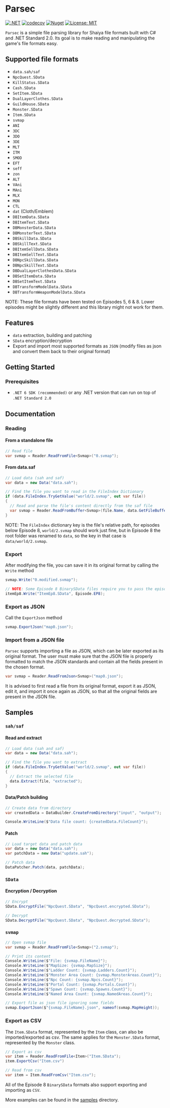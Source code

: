 # Parsec

[![.NET](https://github.com/matigramirez/Parsec/actions/workflows/dotnet.yml/badge.svg?branch=main)](https://github.com/matigramirez/Parsec/actions/workflows/dotnet.yml)
[![codecov](https://codecov.io/github/matigramirez/Parsec/branch/main/graph/badge.svg?token=XJSNSRDLTP)](https://codecov.io/github/matigramirez/Parsec)
[![Nuget](https://img.shields.io/nuget/v/Parsec.svg)](https://www.nuget.org/packages/Parsec/)
[![License: MIT](https://img.shields.io/badge/License-MIT-yellow.svg)](https://opensource.org/licenses/MIT)

`Parsec` is a simple file parsing library for Shaiya file formats built with C# and .NET Standard 2.0. Its goal is to
make reading and manipulating the game's file formats easy.

## Supported file formats

- `data.sah/saf`
- `NpcQuest.SData`
- `KillStatus.SData`
- `Cash.SData`
- `SetItem.SData`
- `DualLayerClothes.SData`
- `GuildHouse.SData`
- `Monster.SData`
- `Item.SData`
- `svmap`
- `ANI`
- `3DC`
- `3DO`
- `3DE`
- `MLT`
- `ITM`
- `SMOD`
- `EFT`
- `seff`
- `zon`
- `ALT`
- `VAni`
- `MAni`
- `MLX`
- `MON`
- `CTL`
- `dat` (Cloth/Emblem)
- `DBItemData.SData`
- `DBItemText.SData`
- `DBMonsterData.SData`
- `DBMonsterText.SData`
- `DBSkillData.SData`
- `DBSkillText.SData`
- `DBItemSellData.SData`
- `DBItemSellText.SData`
- `DBNpcSkillData.SData`
- `DBNpcSkillText.SData`
- `DBDualLayerClothesData.SData`
- `DBSetItemData.SData`
- `DBSetItemText.SData`
- `DBTransformModelData.SData`
- `DBTransformWeaponModelData.SData`

NOTE: These file formats have been tested on Episodes 5, 6 & 8. Lower episodes might be slightly different and this library might not work for them.

## Features

- `data` extraction, building and patching
- `SData` encryption/decryption
- Export and import most supported formats as `JSON` (modify files as json and convert them back to their original format)

## Getting Started

### Prerequisites

- `.NET 6 SDK (recommended)` or any .NET version that can run on top of `.NET Standard 2.0`

## Documentation

### Reading

#### From a standalone file

```cs
// Read file
var svmap = Reader.ReadFromFile<Svmap>("0.svmap");
```

#### From data.saf

```cs
// Load data (sah and saf)
var data = new Data("data.sah");

// Find the file you want to read in the FileIndex Dictionary
if (data.FileIndex.TryGetValue("world/2.svmap", out var file))
{
  // Read and parse the file's content directly from the saf file
  var svmap = Reader.ReadFromBuffer<Svmap>(file.Name, data.GetFileBuffer(file));
}
```

NOTE: The `FileIndex` dictionary key is the file's relative path, for episodes below Episode 8, `world/2.svmap` should
work just fine, but in Episode 8 the root folder was renamed to `data`, so the key in that case is `data/world/2.svmap`.

### Export

After modifying the file, you can save it in its original format by calling the `Write` method

```cs
svmap.Write("0.modified.svmap");

// NOTE: Some Episode 8 BinarySData files require you to pass the episode as a parameter
itemEp8.Write("ItemEp8.SData", Episode.EP8);
```

### Export as JSON

Call the `ExportJson` method

```cs
svmap.ExportJson("map0.json");
```

### Import from a JSON file

`Parsec` supports importing a file as JSON, which can be later exported as its original format. The user must make sure
that the JSON file is properly formatted to match the JSON standards and contain all the fields present in the chosen
format.

```cs
var svmap = Reader.ReadFromJson<Svmap>("map0.json");
```

It is advised to first read a file from its original format, export it as JSON, edit it, and import it once again as
JSON, so that all the original fields are present in the JSON file.

## Samples

### `sah/saf`

#### Read and extract

```cs
// Load data (sah and saf)
var data = new Data("data.sah");

// Find the file you want to extract
if (data.FileIndex.TryGetValue("world/2.svmap", out var file))
{
  // Extract the selected file
  data.Extract(file, "extracted");
}
```

#### Data/Patch building

```cs
// Create data from directory
var createdData = DataBuilder.CreateFromDirectory("input", "output");

Console.WriteLine($"Data file count: {createdData.FileCount}");
```

#### Patch

```cs
// Load target data and patch data
var data = new Data("data.sah");
var patchData = new Data("update.sah");

// Patch data
DataPatcher.Patch(data, patchData);
```

### `SData`

#### Encryption / Decryption

```cs
// Encrypt
SData.EncryptFile("NpcQuest.SData", "NpcQuest.encrypted.SData");

// Decrypt
SData.DecryptFile("NpcQuest.SData", "NpcQuest.decrypted.SData");
```

### `svmap`

```cs
// Open svmap file
var svmap = Reader.ReadFromFile<Svmap>("2.svmap");

// Print its content
Console.WriteLine($"File: {svmap.FileName}");
Console.WriteLine($"MapSize: {svmap.MapSize}");
Console.WriteLine($"Ladder Count: {svmap.Ladders.Count}");
Console.WriteLine($"Monster Area Count: {svmap.MonsterAreas.Count}");
Console.WriteLine($"Npc Count: {svmap.Npcs.Count}");
Console.WriteLine($"Portal Count: {svmap.Portals.Count}");
Console.WriteLine($"Spawn Count: {svmap.Spawns.Count}");
Console.WriteLine($"Named Area Count: {svmap.NamedAreas.Count}");

// Export file as json file ignoring some fields
svmap.ExportJson($"{svmap.FileName}.json", nameof(svmap.MapHeight));
```

### Export as CSV

The `Item.SData` format, represented by the `Item` class, can also be imported/exported as csv. The same applies for
the `Monster.SData` format, represented by the `Monster` class.

```cs
// Export as csv
var item = Reader.ReadFromFile<Item>("Item.SData");
item.ExportCsv("Item.csv")

// Read from csv
var item = Item.ReadFromCsv("Item.csv");
```

All of the Episode 8 `BinarySData` formats also support exporting and importing as `CSV`.

More examples can be found in the [samples](https://github.com/matigramirez/Parsec/tree/main/samples) directory.
